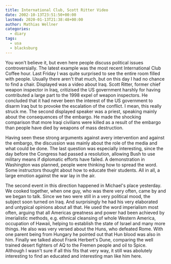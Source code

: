 ```yaml
---
title: International Club, Scott Ritter Video
date: 2002-10-13T23:51:50+00:00
lastmod: 2020-01-13T21:38:48+00:00
author: Mathias Wellner
categories:
  - diary
tags:
  - usa
  - blacksburg
---
```

You won't believe it, but even here people discuss political issues controversially. The latest example was the most recent International Club Coffee hour. Last Friday I was quite surprised to see the entire room filled with people. Usually there aren't that much, but on this day I had no chance to find a chair. Displayed was a video about Iraq. Scott Ritter, former chief weapon inspector in Iraq, critizised the US government harshly for having contributed a large part to the 1998 expel of weapon inspectors. He concluded that it had never been the interest of the US government to disarm Iraq but to provoke the escalation of the conflict. I mean, this really struck me. The second displayed speaker was a priest, speaking mainly about the consequences of the embargo. He made the shocking comparison that more Iraqi civilians were killed as a result of the embargo than people have died by weapons of mass destruction.

Having seen these strong arguments against avery intervention and against the embargo, the discussion was mainly about the role of the media and what could be done. The last question was especially interesting, since the day before the Congress had passed a resolution, allowing Bush to use military means if diplomatic efforts have failed. A demonstration in Washington was planned, people were thinking how to spread the word. Some instructors thought about how to educate their students. All in all, a large emotion against the war lay in the air.

The second event in this direction happened in Michael's place yesterday. We cooked together, when one guy, who was there very often, came by and we began to talk. Since we two were still in a very political mood, the subject soon turned on Iraq. And surprisingly he had his very elaborated and untypical opinions about all that. He used the word imperialism most often, arguing that all Americas greatness and power had been achieved by imerialistic methods, e.g. ethnical cleansing of whole Western America, occupation of Hawaii, helping to establish the state of Israel and many more things. He also was very versed about the Huns, who defeated Rome. With one parent being from Hungary he pointed out that Hun blood was also in him. Finally we talked about Frank Herbert's Dune, comparing the well trained desert fighters of AQ to the Fremen people and oil to Spice. Although I wasn't sure if all this fits that very way, it still was abolutely interesting to find an educated and interesting man like him here.